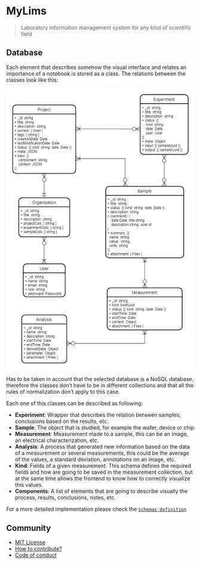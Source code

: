 # MyLims

> Laboratory information management system for any kind of scientific field

## Database

Each element that describes somehow the visual interface and relates an
importance of a notebook is stored as a class. The relations between the classes
look like this:

[![Database proposal][db_proposal]][db_editable]

Has to be taken in account that the selected database is a NoSQL database,
therefore the classes don’t have to be in different collections and that all the
rules of normalization don’t apply to this case.

Each one of this classes can be described as following:

- **Experiment**: Wrapper that describes the relation between samples,
  conclusions based on the results, etc.
- **Sample**: The object that is studied, for example the wafer, device or chip
- **Measurement**: Measurement made to a sample, this can be an image, an
  electrical characterization, etc.
- **Analysis**: A process that generated new information based on the data of a
  measurement or several measurements, this could be the average of the values,
  a standard deviation, annotations on an image, etc.
- **Kind**: Fields of a given measurement. This schema defines the required
  fields and how are going to be saved in the measurement collection, but at the
  same time allows the frontend to know how to correctly visualize this values.
- **Components**: A list of elements that are going to describe visually the
  process, results, conclusions, notes, etc.

For a more detailed implementation please check the [`schemas definition`](./schemas)

## Community

- [MIT License](.LICENSE)
- [How to contribute?](CONTRIBUTING.md)
- [Code of conduct](CODE_OF_CONDUCT.md)

[db_proposal]: ./docs/db_proposal.png
[db_editable]: https://drive.google.com/file/d/124ZshwQydHyD_vGyoN6vkqrXGBr860uv/view?usp=sharing
